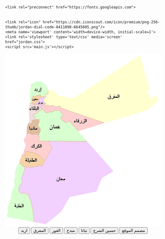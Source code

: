<!DOCTYPE html>
<html>
<head>
    <meta charset='utf-8'>
    <meta http-equiv='X-UA-Compatible' content='IE=edge'>
    <title>معالم الاردن</title>

    <link rel="preconnect" href="https://fonts.googleapis.com">


    <link rel="icon" href="https://cdn.iconscout.com/icon/premium/png-256-thumb/jordan-dial-code-8411090-6645605.png"/>
    <meta name='viewport' content='width=device-width, initial-scale=1'>
    <link rel='stylesheet' type='text/css' media='screen' href="jordan.css">
    <script src='main.js'></script>
</head>
<body>
    <header>
        <div>
            <img src="خريطة_الأردن_بأسماء_المحافظات.png" alt="حسين شعار الصورة "
        </div>
        <center>
            <div>
                <button>اربد</button>
                <button>المفرق</button>
                <button>الغور </button>
                <button>مندح</button>
                <button>تبانا </button>
                <button>حسين الشرع</button>
                <button> مصمم الموقع</button>
            </div>
        </center>
    </header>
</body>
</html> 
